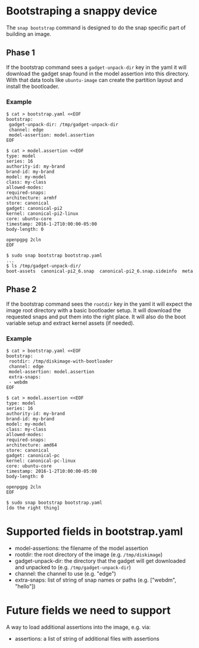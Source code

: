 # Bootstraping a snappy device

The `snap bootstrap` command is designed to do the snap specific part
of building an image.

## Phase 1

If the bootstrap command sees a `gadget-unpack-dir` key in the
yaml it will download the gadget snap found in the model assertion
into this directory. With that data tools like `ubuntu-image` can
create the partition layout and install the bootloader.

### Example

```
$ cat > bootstrap.yaml <<EOF
bootstrap:
 gadget-unpack-dir: /tmp/gadget-unpack-dir
 channel: edge
 model-assertion: model.assertion
EOF

$ cat > model.assertion <<EOF
type: model
series: 16
authority-id: my-brand
brand-id: my-brand
model: my-model
class: my-class
allowed-modes:  
required-snaps: 
architecture: armhf
store: canonical
gadget: canonical-pi2
kernel: canonical-pi2-linux
core: ubuntu-core
timestamp: 2016-1-2T10:00:00-05:00
body-length: 0

openpgpg 2cln
EOF

$ sudo snap bootstrap bootstrap.yaml
...
$ ls /tmp/gadget-unpack-dir/
boot-assets  canonical-pi2_6.snap  canonical-pi2_6.snap.sideinfo  meta
```

## Phase 2

If the bootstrap command sees the `rootdir` key in the yaml it will
expect the image root directory with a basic bootloader setup. It
will download the requested snaps and put them into the right
place. It will also do the boot variable setup and extract kernel
assets (if needed).

### Example

```
$ cat > bootstrap.yaml <<EOF
bootstrap:
 rootdir: /tmp/diskimage-with-bootloader
 channel: edge
 model-assertion: model.assertion
 extra-snaps:
 - webdm
EOF

$ cat > model.assertion <<EOF
type: model
series: 16
authority-id: my-brand
brand-id: my-brand
model: my-model
class: my-class
allowed-modes:  
required-snaps: 
architecture: amd64
store: canonical
gadget: canonical-pc
kernel: canonical-pc-linux
core: ubuntu-core
timestamp: 2016-1-2T10:00:00-05:00
body-length: 0

openpgpg 2cln
EOF

$ sudo snap bootstrap bootstrap.yaml
[do the right thing]
```

# Supported fields in bootstrap.yaml

* model-assertions: the filename of the model assertion
* rootdir: the root directory of the image (e.g. `/tmp/diskimage`)
* gadget-unpack-dir: the directory that the gadget will get downloaded and unpacked to (e.g. `/tmp/gadget-unpack-dir`)
* channel: the channel to use (e.g. "edge")
* extra-snaps: list of string of snap names or paths (e.g. ["webdm", "hello"])


# Future fields we need to support

A way to load additional assertions into the image, e.g. via:

* assertions: a list of string of additional files with assertions
